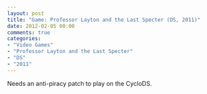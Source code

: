 ```yaml
---
layout: post
title: "Game: Professor Layton and the Last Specter (DS, 2011)"
date: 2012-02-05 00:00
comments: true
categories:
- "Video Games"
- "Professor Layton and the Last Specter"
- "DS"
- "2011"
---
```


Needs an anti-piracy patch to play on the CycloDS.
